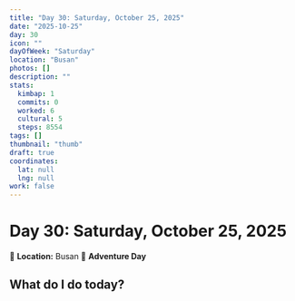 ```yaml
---
title: "Day 30: Saturday, October 25, 2025"
date: "2025-10-25"
day: 30
icon: ""
dayOfWeek: "Saturday"
location: "Busan"
photos: []
description: ""
stats:
  kimbap: 1
  commits: 0
  worked: 6
  cultural: 5
  steps: 8554
tags: []
thumbnail: "thumb"
draft: true
coordinates:
  lat: null
  lng: null
work: false
---
```

# Day 30: Saturday, October 25, 2025

📍 **Location:** Busan
🎒 **Adventure Day**

## What do I do today?


